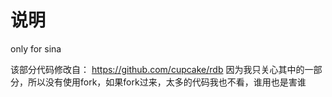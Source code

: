 说明
===
only for sina

该部分代码修改自： https://github.com/cupcake/rdb  因为我只关心其中的一部分，所以没有使用fork，如果fork过来，太多的代码我也不看，谁用也是害谁
